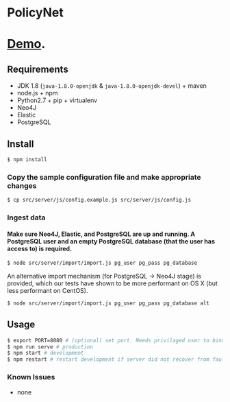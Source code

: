 PolicyNet
=========

# [Demo](http://policynet.mitre.org/intro).

## Requirements

* JDK 1.8 (`java-1.8.0-openjdk` & `java-1.8.0-openjdk-devel`) + maven
* node.js + npm
* Python2.7 + pip + virtualenv
* Neo4J
* Elastic
* PostgreSQL

## Install

```bash
$ npm install
```
### Copy the sample configuration file and make appropriate changes
```bash
$ cp src/server/js/config.example.js src/server/js/config.js
```
### Ingest data
#### Make sure Neo4J, Elastic, and PostgreSQL are up and running. A PostgreSQL user and an empty PostgreSQL database (that the user has access to) is required.
```bash
$ node src/server/import/import.js pg_user pg_pass pg_database
```
An alternative import mechanism (for PostgreSQL -> Neo4J stage) is provided, which our tests have shown to be more performant on OS X (but less performant on CentOS).
```bash
$ node src/server/import/import.js pg_user pg_pass pg_database alt
```

## Usage

```bash
$ export PORT=8080 # (optional) set port. Needs privilaged user to bind to port < 1024
$ npm run serve # production
$ npm start # development
$ npm restart # restart development if server did not recover from fault
```

### Known Issues

* none
